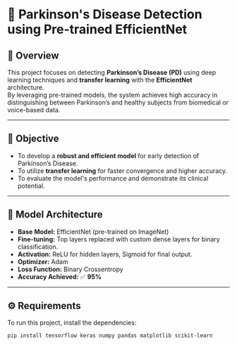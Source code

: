 # 🧠 Parkinson's Disease Detection using Pre-trained EfficientNet

## 📘 Overview
This project focuses on detecting **Parkinson’s Disease (PD)** using deep learning techniques and **transfer learning** with the **EfficientNet** architecture.  
By leveraging pre-trained models, the system achieves high accuracy in distinguishing between Parkinson’s and healthy subjects from biomedical or voice-based data.

---

## 🎯 Objective
- To develop a **robust and efficient model** for early detection of Parkinson’s Disease.  
- To utilize **transfer learning** for faster convergence and higher accuracy.  
- To evaluate the model's performance and demonstrate its clinical potential.

---

## 🧩 Model Architecture
- **Base Model:** EfficientNet (pre-trained on ImageNet)
- **Fine-tuning:** Top layers replaced with custom dense layers for binary classification.
- **Activation:** ReLU for hidden layers, Sigmoid for final output.
- **Optimizer:** Adam
- **Loss Function:** Binary Crossentropy
- **Accuracy Achieved:** ✅ **95%**

---

## ⚙️ Requirements
To run this project, install the dependencies:

```bash
pip install tensorflow keras numpy pandas matplotlib scikit-learn
